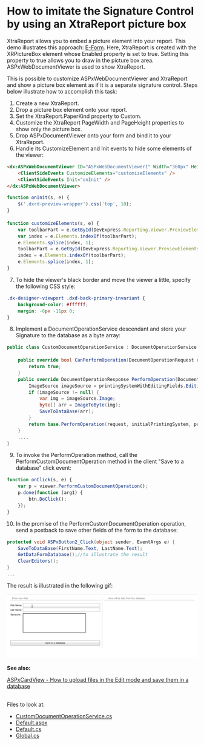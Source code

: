 # How to imitate the Signature Control by using an XtraReport picture box

<p>XtraReport allows you to embed a picture element into your report. This demo illustrates this approach: <a href="https://demos.devexpress.com/MVCxReportDemos/Interaction/EFormReport">E-Form</a>. Here, XtraReport is created with the XRPictureBox element whose Enabled property is set to true. Setting this property to true allows you to draw in the picture box area. ASPxWebDocumentViewer is used to show XtraReport.</p>

<p>This is possible to customize ASPxWebDocumentViewer and XtraReport and show a picture box element as if it is a separate signature control. Steps below illustrate how to accomplish this task:</p> 

1. Create a new XtraReport.
2. Drop a picture box element onto your report.
3. Set the XtraReport.PaperKind property to Custom.
4. Customize the XtraReport PageWidth and PageHeight properties to show only the picture box.
5. Drop ASPxDocumentViewer onto your form and bind it to your XtraReport.
6. Handle its CustomizeElement and Init events to hide some elements of the viewer:

```aspx
<dx:ASPxWebDocumentViewer ID="ASPxWebDocumentViewer1" Width="360px" Height="120px" ClientInstanceName="viewer" runat="server" ColorScheme="dark" ReportSourceId="WebApplication1.XtraReport1">
    <ClientSideEvents CustomizeElements="customizeElements" />
    <ClientSideEvents Init="onInit" />
</dx:ASPxWebDocumentViewer>
```
```js
function onInit(s, e) {
    $('.dxrd-preview-wrapper').css('top', 10);
}

function customizeElements(s, e) {
    var toolbarPart = e.GetById(DevExpress.Reporting.Viewer.PreviewElements.Toolbar);
    var index = e.Elements.indexOf(toolbarPart);
    e.Elements.splice(index, 1);
    toolbarPart = e.GetById(DevExpress.Reporting.Viewer.PreviewElements.RightPanel);
    index = e.Elements.indexOf(toolbarPart);
    e.Elements.splice(index, 1);
}
```

7. To hide the viewer's black border and move the viewer a little, specify the following CSS style:

```css
.dx-designer-viewport .dxd-back-primary-invariant {
    background-color: #ffffff;
    margin: -6px -11px 0;
}
```

8. Implement a DocumentOperationService descendant and store your Signature to the database as a byte array:

```cs
public class CustomDocumentOperationService : DocumentOperationService {

    public override bool CanPerformOperation(DocumentOperationRequest request) {
        return true;
    }
    public override DocumentOperationResponse PerformOperation(DocumentOperationRequest request, PrintingSystemBase initialPrintingSystem, PrintingSystemBase printingSystemWithEditingFields) {
        ImageSource imageSource = printingSystemWithEditingFields.EditingFields[0].EditValue as ImageSource;
        if (imageSource != null) {
            var img = imageSource.Image;
            byte[] arr = ImageToByte(img);
            SaveToDataBase(arr);
        }
        return base.PerformOperation(request, initialPrintingSystem, printingSystemWithEditingFields);
    }   
    ....
}
```

9. To invoke the PerformOperation method, call the PerformCustomDocumentOperation method in the client "Save to a database" click event:

```js
function onClick(s, e) {
    var p = viewer.PerformCustomDocumentOperation();
    p.done(function (arg1) {
        btn.DoClick();
    });
}
```

10. In the promise of the PerformCustomDocumentOperation operation, send a postback to save other fields of the form to the database:

```cs
protected void ASPxButton2_Click(object sender, EventArgs e) {
    SaveToDataBase(FirstName.Text, LastName.Text);
    GetDataFormDatabase();//to illustrate the result
    ClearEditors();
}
...
```

The result is illustrated in the following gif:

<img src="./Images/video.gif">

**See also:**

<a href="https://supportcenter.devexpress.com/ticket/details/t578527/aspxcardview-how-to-upload-files-in-the-edit-mode-and-save-them-in-a-database">ASPxCardView - How to upload files in the Edit mode and save them in a database</a> 

<br/>
<!-- default file list -->
Files to look at:

* [CustomDocumentOperationService.cs](./CS/WebApplication1/WebApplication1/CustomDocumentOperationService.cs)
* [Default.aspx](./CS/WebApplication1/WebApplication1/Default.aspx)
* [Default.cs](./CS/WebApplication1/WebApplication1/Default.aspx.cs)
* [Global.cs](./CS/WebApplication1/WebApplication1/Global.asax.cs)
<!-- default file list end -->


